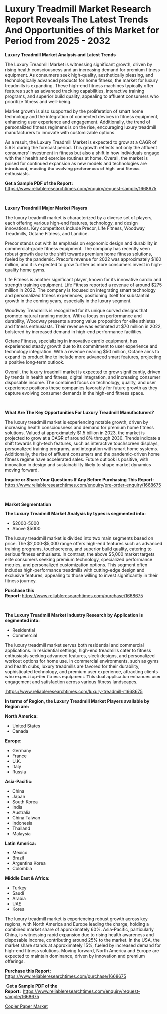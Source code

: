 <p><h1>Luxury Treadmill Market Research Report Reveals The Latest Trends And Opportunities of this Market for Period from 2025 - 2032</h1></p><p><strong>Luxury Treadmill Market Analysis and Latest Trends</strong></p>
<p><p>The Luxury Treadmill Market is witnessing significant growth, driven by rising health consciousness and an increasing demand for premium fitness equipment. As consumers seek high-quality, aesthetically pleasing, and technologically advanced products for home fitness, the market for luxury treadmills is expanding. These high-end fitness machines typically offer features such as advanced tracking capabilities, interactive training programs, and superior build quality, appealing to affluent consumers who prioritize fitness and well-being.</p><p>Market growth is also supported by the proliferation of smart home technology and the integration of connected devices in fitness equipment, enhancing user experience and engagement. Additionally, the trend of personalized fitness regimens is on the rise, encouraging luxury treadmill manufacturers to innovate with customizable options. </p><p>As a result, the Luxury Treadmill Market is expected to grow at a CAGR of 5.6% during the forecast period. This growth reflects not only the affluent consumers' investment in fitness but also a shift in how individuals engage with their health and exercise routines at home. Overall, the market is poised for continued expansion as new models and technologies are introduced, meeting the evolving preferences of high-end fitness enthusiasts.</p></p>
<p><strong>Get a Sample PDF of the Report:&nbsp;</strong> <a href="https://www.reliableresearchtimes.com/enquiry/request-sample/1668675?utm_campaign=2220&utm_medium=2&utm_source=Github&utm_content=ia&utm_term=04042025&utm_id=luxury-treadmill">https://www.reliableresearchtimes.com/enquiry/request-sample/1668675</a></p>
<p>&nbsp;</p>
<p><strong>Luxury Treadmill Major Market Players</strong></p>
<p><p>The luxury treadmill market is characterized by a diverse set of players, each offering various high-end features, technology, and design innovations. Key competitors include Precor, Life Fitness, Woodway Treadmills, Octane Fitness, and Landice.</p><p>Precor stands out with its emphasis on ergonomic design and durability in commercial-grade fitness equipment. The company has recently seen robust growth due to the shift towards premium home fitness solutions, fueled by the pandemic. Precor’s revenue for 2022 was approximately $160 million, and it is expected to grow further as more consumers invest in high-quality home gyms.</p><p>Life Fitness is another significant player, known for its innovative cardio and strength training equipment. Life Fitness reported a revenue of around $275 million in 2022. The company is focused on integrating smart technology and personalized fitness experiences, positioning itself for substantial growth in the coming years, especially in the luxury segment.</p><p>Woodway Treadmills is recognized for its unique curved designs that promote natural running motion. With a focus on performance and durability, Woodway presents a strong value proposition for elite athletes and fitness enthusiasts. Their revenue was estimated at $70 million in 2022, bolstered by increased demand in high-end performance facilities.</p><p>Octane Fitness, specializing in innovative cardio equipment, has experienced steady growth due to its commitment to user experience and technology integration. With a revenue nearing $50 million, Octane aims to expand its product line to include more advanced smart features, projecting a positive long-term outlook.</p><p>Overall, the luxury treadmill market is expected to grow significantly, driven by trends in health and fitness, digital integration, and increasing consumer disposable income. The combined focus on technology, quality, and user experience positions these companies favorably for future growth as they capture evolving consumer demands in the high-end fitness space.</p></p>
<p>&nbsp;</p>
<p><strong>What Are The Key Opportunities For Luxury Treadmill Manufacturers?</strong></p>
<p><p>The luxury treadmill market is experiencing notable growth, driven by increasing health consciousness and demand for premium home fitness solutions. Valued at approximately $1.5 billion in 2023, the market is projected to grow at a CAGR of around 8% through 2030. Trends indicate a shift towards high-tech features, such as interactive touchscreen displays, personalized training programs, and integration with smart home systems. Additionally, the rise of affluent consumers and the pandemic-driven home fitness regime have accelerated sales. Future outlook is positive, with innovation in design and sustainability likely to shape market dynamics moving forward.</p></p>
<p><strong>Inquire or Share Your Questions If Any Before Purchasing This Report:</strong> <a href="https://www.reliableresearchtimes.com/enquiry/pre-order-enquiry/1668675?utm_campaign=2220&utm_medium=2&utm_source=Github&utm_content=ia&utm_term=04042025&utm_id=luxury-treadmill">https://www.reliableresearchtimes.com/enquiry/pre-order-enquiry/1668675</a></p>
<p>&nbsp;</p>
<p><strong>Market Segmentation</strong></p>
<p><strong>The Luxury Treadmill Market Analysis by types is segmented into:</strong></p>
<p><ul><li>$2000-5000</li><li>Above $5000</li></ul></p>
<p><p>The luxury treadmill market is divided into two main segments based on price. The $2,000-$5,000 range offers high-end features such as advanced training programs, touchscreens, and superior build quality, catering to serious fitness enthusiasts. In contrast, the above $5,000 market targets elite consumers seeking premium technology, specialized performance metrics, and personalized customization options. This segment often includes high-performance treadmills with cutting-edge design and exclusive features, appealing to those willing to invest significantly in their fitness journey.</p></p>
<p><strong>Purchase this Report:&nbsp;</strong><a href="https://www.reliableresearchtimes.com/purchase/1668675?utm_campaign=2220&utm_medium=2&utm_source=Github&utm_content=ia&utm_term=04042025&utm_id=luxury-treadmill">https://www.reliableresearchtimes.com/purchase/1668675</a></p>
<p>&nbsp;</p>
<p><strong>The Luxury Treadmill Market Industry Research by Application is segmented into:</strong></p>
<p><ul><li>Residential</li><li>Commercial</li></ul></p>
<p><p>The luxury treadmill market serves both residential and commercial applications. In residential settings, high-end treadmills cater to fitness enthusiasts seeking advanced features, sleek designs, and personalized workout options for home use. In commercial environments, such as gyms and health clubs, luxury treadmills are favored for their durability, sophisticated technology, and premium user experience, attracting clients who expect top-tier fitness equipment. This dual application enhances user engagement and satisfaction across various fitness landscapes.</p></p>
<p><a href="https://www.reliableresearchtimes.com/luxury-treadmill-r1668675?utm_campaign=2220&utm_medium=2&utm_source=Github&utm_content=ia&utm_term=04042025&utm_id=luxury-treadmill">&nbsp;https://www.reliableresearchtimes.com/luxury-treadmill-r1668675</a></p>
<p><strong>In terms of Region, the Luxury Treadmill Market Players available by Region are:</strong></p>
<p>
    <p> <strong> North America: </strong>
        <ul>
            <li>United States</li>
            <li>Canada</li>
        </ul>
        </p> 
    <p> <strong> Europe: </strong>
        <ul>
            <li>Germany</li>
            <li>France</li>
            <li>U.K.</li>
            <li>Italy</li>
            <li>Russia</li>
        </ul>
        </p> 
    <p> <strong> Asia-Pacific: </strong>
        <ul>
            <li>China</li>
            <li>Japan</li>
            <li>South Korea</li>
            <li>India</li>
            <li>Australia</li>
            <li>China Taiwan</li>
            <li>Indonesia</li>
            <li>Thailand</li>
            <li>Malaysia</li>
        </ul>
        </p> 
    <p> <strong> Latin America: </strong>
        <ul>
            <li>Mexico</li>
            <li>Brazil</li>
            <li>Argentina Korea</li>
            <li>Colombia</li>
        </ul>
        </p> 
    <p> <strong> Middle East & Africa: </strong>
        <ul>
            <li>Turkey</li>
            <li>Saudi</li>
            <li>Arabia</li>
            <li>UAE</li>
            <li>Korea</li>
        </ul>
    </p>
    </p>
<p><p>The luxury treadmill market is experiencing robust growth across key regions, with North America and Europe leading the charge, holding a combined market share of approximately 60%. Asia-Pacific, particularly China, is witnessing rapid expansion due to rising health awareness and disposable income, contributing around 25% to the market. In the USA, the market share stands at approximately 15%, fueled by increased demand for high-end fitness solutions. Moving forward, North America and Europe are expected to maintain dominance, driven by innovation and premium offerings.</p></p>
<p><strong>Purchase this Report: </strong><a href="https://www.reliableresearchtimes.com/purchase/1668675?utm_campaign=2220&utm_medium=2&utm_source=Github&utm_content=ia&utm_term=04042025&utm_id=luxury-treadmill">https://www.reliableresearchtimes.com/purchase/1668675</a></p>
<p>&nbsp;<strong>Get a Sample PDF of the Report:&nbsp;&nbsp;</strong><a href="https://www.reliableresearchtimes.com/enquiry/request-sample/1668675?utm_campaign=2220&utm_medium=2&utm_source=Github&utm_content=ia&utm_term=04042025&utm_id=luxury-treadmill">https://www.reliableresearchtimes.com/enquiry/request-sample/1668675</a></p>
<p><strong></strong></p>
<p><p><a href="https://github.com/jerhoskinson197676/Market-Research-Report-List-1/blob/main/copier-paper-market.md?utm_campaign=2220&utm_medium=2&utm_source=Github&utm_content=ia&utm_term=04042025&utm_id=luxury-treadmill">Copier Paper Market</a></p></p>